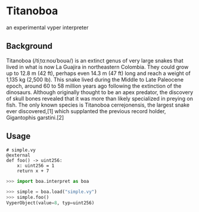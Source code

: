 # Titanoboa

an experimental vyper interpreter

## Background

Titanoboa (/tiˌtɑːnoʊˈboʊə/) is an extinct genus of very large snakes that lived in what is now La Guajira in northeastern Colombia. They could grow up to 12.8 m (42 ft), perhaps even 14.3 m (47 ft) long and reach a weight of 1,135 kg (2,500 lb). This snake lived during the Middle to Late Paleocene epoch, around 60 to 58 million years ago following the extinction of the dinosaurs. Although originally thought to be an apex predator, the discovery of skull bones revealed that it was more than likely specialized in preying on fish. The only known species is Titanoboa cerrejonensis, the largest snake ever discovered,[1] which supplanted the previous record holder, Gigantophis garstini.[2]

## Usage

```vyper
# simple.vy
@external
def foo() -> uint256:
    x: uint256 = 1
    return x + 7
```

```python
>>> import boa.interpret as boa

>>> simple = boa.load("simple.vy")
>>> simple.foo()
VyperObject(value=8, typ=uint256)
```
